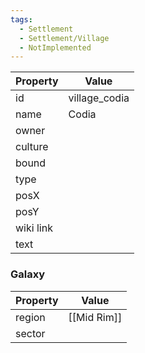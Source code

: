 ```yaml
---
tags:
  - Settlement
  - Settlement/Village
  - NotImplemented
---
```


| Property  | Value         |
| --------- | ------------- |
| id        | village_codia |
| name      | Codia         |
| owner     |               |
| culture   |               |
| bound     |               |
| type      |               |
| posX      |               |
| posY      |               |
| wiki link |               |
| text      |               |

### Galaxy
| Property | Value       |
| -------- | ----------- |
| region   | [[Mid Rim]] |
| sector   |             |
